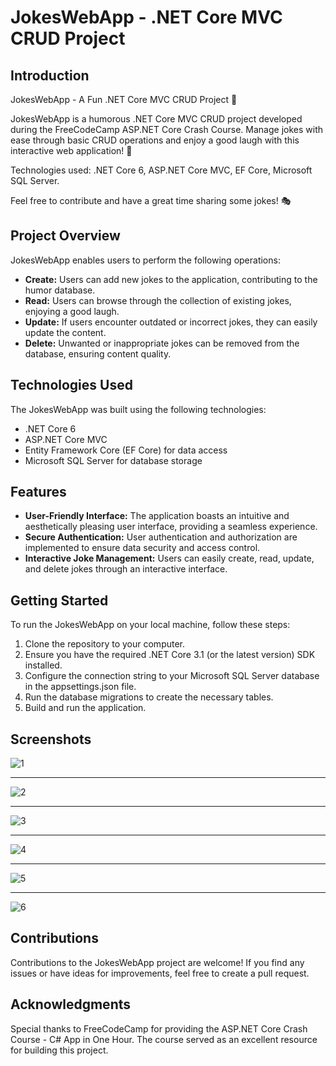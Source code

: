 # JokesWebApp - .NET Core MVC CRUD Project

## Introduction

JokesWebApp - A Fun .NET Core MVC CRUD Project 🎉

JokesWebApp is a humorous .NET Core MVC CRUD project developed during the FreeCodeCamp ASP.NET Core Crash Course. Manage jokes with ease through basic CRUD operations and enjoy a good laugh with this interactive web application! 🤣

Technologies used: .NET Core 6, ASP.NET Core MVC, EF Core, Microsoft SQL Server.

Feel free to contribute and have a great time sharing some jokes! 🎭

## Project Overview

JokesWebApp enables users to perform the following operations:

- **Create:** Users can add new jokes to the application, contributing to the humor database.
- **Read:** Users can browse through the collection of existing jokes, enjoying a good laugh.
- **Update:** If users encounter outdated or incorrect jokes, they can easily update the content.
- **Delete:** Unwanted or inappropriate jokes can be removed from the database, ensuring content quality.

## Technologies Used

The JokesWebApp was built using the following technologies:

- .NET Core 6
- ASP.NET Core MVC
- Entity Framework Core (EF Core) for data access
- Microsoft SQL Server for database storage

## Features

- **User-Friendly Interface:** The application boasts an intuitive and aesthetically pleasing user interface, providing a seamless experience.
- **Secure Authentication:** User authentication and authorization are implemented to ensure data security and access control.
- **Interactive Joke Management:** Users can easily create, read, update, and delete jokes through an interactive interface.

## Getting Started

To run the JokesWebApp on your local machine, follow these steps:

1. Clone the repository to your computer.
2. Ensure you have the required .NET Core 3.1 (or the latest version) SDK installed.
3. Configure the connection string to your Microsoft SQL Server database in the appsettings.json file.
4. Run the database migrations to create the necessary tables.
5. Build and run the application.

## Screenshots
![1](https://github.com/Olcaytp/.NETCore-MVC-JokesWebApp/assets/85984966/3c733a51-d25e-49d6-b193-585acf688894)
*******************************************************************************************************************************************************************************
![2](https://github.com/Olcaytp/.NETCore-MVC-JokesWebApp/assets/85984966/d7a2b192-5d1c-4a89-8ed0-86b1cae54fde)
*******************************************************************************************************************************************************************************
![3](https://github.com/Olcaytp/.NETCore-MVC-JokesWebApp/assets/85984966/16202535-6d68-4129-8234-bebc5c052b72)
*******************************************************************************************************************************************************************************
![4](https://github.com/Olcaytp/.NETCore-MVC-JokesWebApp/assets/85984966/87eb30c4-eb02-427f-86f3-fa05f5f0e7d4)
*******************************************************************************************************************************************************************************
![5](https://github.com/Olcaytp/.NETCore-MVC-JokesWebApp/assets/85984966/5d5b47bd-9c45-40f6-b5ce-013fbe5fe68c)
*******************************************************************************************************************************************************************************
![6](https://github.com/Olcaytp/.NETCore-MVC-JokesWebApp/assets/85984966/73150e88-52bd-4338-b20e-5f94b00f2173)


## Contributions

Contributions to the JokesWebApp project are welcome! If you find any issues or have ideas for improvements, feel free to create a pull request.

## Acknowledgments

Special thanks to FreeCodeCamp for providing the ASP.NET Core Crash Course - C# App in One Hour. The course served as an excellent resource for building this project.
